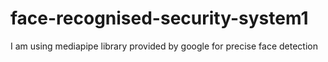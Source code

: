 # face-recognised-security-system1
I am using mediapipe library provided by google for precise face detection
